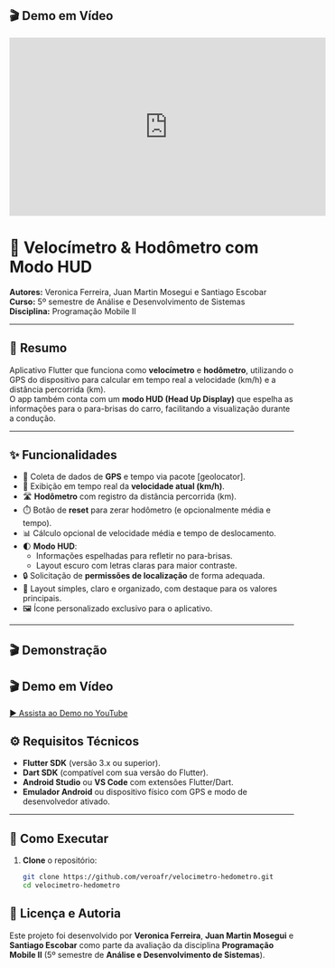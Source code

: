 ## 🎬 Demo em Vídeo
<iframe width="560" height="315" src="https://www.youtube.com/embed/fYZFfc83CBM" frameborder="0" allowfullscreen></iframe>

# 🚗 Velocímetro & Hodômetro com Modo HUD

**Autores:** Veronica Ferreira, Juan Martin Mosegui e Santiago Escobar  
**Curso:** 5º semestre de Análise e Desenvolvimento de Sistemas  
**Disciplina:** Programação Mobile II  

---

## 🎯 Resumo
Aplicativo Flutter que funciona como **velocímetro** e **hodômetro**, utilizando o GPS do dispositivo para calcular em tempo real a velocidade (km/h) e a distância percorrida (km).  
O app também conta com um **modo HUD (Head Up Display)** que espelha as informações para o para-brisas do carro, facilitando a visualização durante a condução.  

---

## ✨ Funcionalidades
- 📍 Coleta de dados de **GPS** e tempo via pacote [geolocator].  
- 🚀 Exibição em tempo real da **velocidade atual (km/h)**.  
- 🛣️ **Hodômetro** com registro da distância percorrida (km).  
- ⏱️ Botão de **reset** para zerar hodômetro (e opcionalmente média e tempo).  
- 📊 Cálculo opcional de velocidade média e tempo de deslocamento.  
- 🌓 **Modo HUD**:  
  - Informações espelhadas para refletir no para-brisas.  
  - Layout escuro com letras claras para maior contraste.  
- 🔒 Solicitação de **permissões de localização** de forma adequada.  
- 🎨 Layout simples, claro e organizado, com destaque para os valores principais.  
- 🖼️ Ícone personalizado exclusivo para o aplicativo.  

---

## 🎬 Demonstração

## 🎬 Demo em Vídeo
[▶️ Assista ao Demo no YouTube](https://youtube.com/shorts/fYZFfc83CBM)




## ⚙️ Requisitos Técnicos
- **Flutter SDK** (versão 3.x ou superior).  
- **Dart SDK** (compatível com sua versão do Flutter).  
- **Android Studio** ou **VS Code** com extensões Flutter/Dart.  
- **Emulador Android** ou dispositivo físico com GPS e modo de desenvolvedor ativado.  

---

## 🚀 Como Executar
1. **Clone** o repositório:
   ```bash
   git clone https://github.com/veroafr/velocimetro-hedometro.git
   cd velocimetro-hedometro

## 📝 Licença e Autoria
Este projeto foi desenvolvido por **Veronica Ferreira**, **Juan Martin Mosegui** e **Santiago Escobar** como parte da avaliação da disciplina **Programação Mobile II** (5º semestre de **Análise e Desenvolvimento de Sistemas**).
